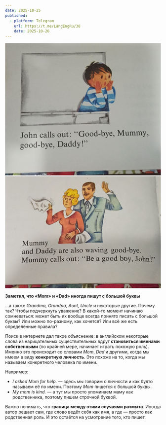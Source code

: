 ```yaml
---
date: 2025-10-25
published:
  - platform: Telegram
    url: https://t.me/LangEngRu/38
    date: 2025-10-26
---
```


![](2025-10-25-mom-dad-capitalization-1.jpg)
![](2025-10-25-mom-dad-capitalization-2.jpg)

**Заметил, что «Mom» и «Dad» иногда пишут с большой буквы**

...а также _Grandma, Grandpa, Aunt, Uncle_ и некоторые другие. Почему так? Чтобы подчеркнуть уважение? В какой-то момент начинаю сомневаться: может быть их вообще всегда принято писать с большой буквы? Или можно по-разному, как хочется? Или всё же есть определённые правила?

Поиск в интернете дал такое объяснение: в английском некоторые слова из нарицательных существительных вдруг **становиться именами собственными** (по крайней мере, начинает играть похожую роль). Именно это происходит со словами _Mom_, _Dad_ и другими, когда мы имеем в виду **конкретную личность**. Это похоже на то, когда мы называем конкретного человека по имени.

Например:
- _I asked Mom for help._ — здесь мы говорим о личности и как будто называем её по имени. Поэтому _Mom_ пишется с большой буквы.
- _My mom is kind._ — а тут мы просто упоминаем маму как родственника, поэтому пишем строчной буквой.

Важно понимать, что **граница между этими случаями размыта**. Иногда автор решает сам, где слово ведёт себя как имя, а где — просто как родственная роль. И это остаётся на усмотрение того, кто пишет.